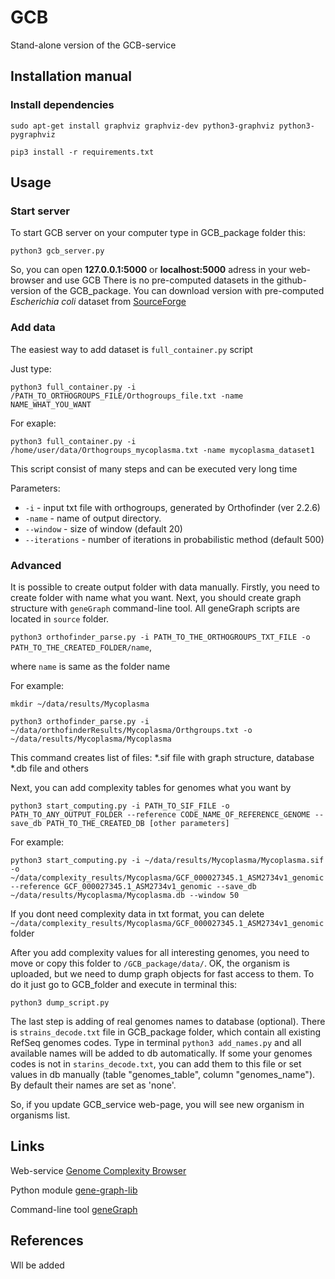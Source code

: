 # GCB
Stand-alone version of the GCB-service

## Installation manual

### Install dependencies

`sudo apt-get install graphviz graphviz-dev python3-graphviz python3-pygraphviz`

`pip3 install -r requirements.txt`

## Usage

### Start server

To start GCB server on your computer type in GCB_package folder this:

`python3 gcb_server.py`

So, you can open **127.0.0.1:5000** or **localhost:5000** adress in your web-browser and use GCB
There is no pre-computed datasets in the github-version of the GCB_package. You can download version with pre-computed *Escherichia coli* dataset from [SourceForge](https://sourceforge.net/projects/gcb-package/)

### Add data

The easiest way to add dataset is `full_container.py` script

Just type:

`python3 full_container.py -i /PATH_TO_ORTHOGROUPS_FILE/Orthogroups_file.txt -name NAME_WHAT_YOU_WANT`

For exaple:

`python3 full_container.py -i /home/user/data/Orthogroups_mycoplasma.txt -name mycoplasma_dataset1`

This script consist of many steps and can be executed very long time

Parameters:
* `-i` - input txt file with orthogroups, generated by Orthofinder (ver 2.2.6)
* `-name` - name of output directory.
* `--window` - size of window (default 20)
* `--iterations` - number of iterations in probabilistic method (default 500)

### Advanced

It is possible to create output folder with data manually. Firstly, you need to create folder with name what you want.
Next, you should create graph structure with `geneGraph` command-line tool. All geneGraph scripts are located in `source` folder.

`python3 orthofinder_parse.py -i PATH_TO_THE_ORTHOGROUPS_TXT_FILE -o PATH_TO_THE_CREATED_FOLDER/name`,

where `name` is same as the folder name

For example:

`mkdir ~/data/results/Mycoplasma`

`python3 orthofinder_parse.py -i ~/data/orthofinderResults/Mycoplasma/Orthgroups.txt -o ~/data/results/Mycoplasma/Mycoplasma`

This command creates list of files: *.sif file with graph structure, database *.db file and others

Next, you can add complexity tables for genomes what you want by

`python3 start_computing.py -i PATH_TO_SIF_FILE -o PATH_TO_ANY_OUTPUT_FOLDER --reference CODE_NAME_OF_REFERENCE_GENOME --save_db PATH_TO_THE_CREATED_DB [other parameters]`

For example:

`python3 start_computing.py -i ~/data/results/Mycoplasma/Mycoplasma.sif -o ~/data/complexity_results/Mycoplasma/GCF_000027345.1_ASM2734v1_genomic --reference GCF_000027345.1_ASM2734v1_genomic --save_db ~/data/results/Mycoplasma/Mycoplasma.db --window 50`

If you dont need complexity data in txt format, you can delete `~/data/complexity_results/Mycoplasma/GCF_000027345.1_ASM2734v1_genomic` folder

After you add complexity values for all interesting genomes, you need to move or copy this folder to `/GCB_package/data/`. OK, the organism is uploaded, but we need to dump graph objects for fast access to them.
To do it just go to GCB_folder and execute in terminal this:

`python3 dump_script.py`

The last step is adding of real genomes names to database (optional). There is `strains_decode.txt` file in GCB_package folder, which contain all existing RefSeq genomes codes.
Type in terminal `python3 add_names.py` and all available names will be added to db automatically.
If some your genomes codes is not in `starins_decode.txt`, you can add them to this file or set values in db manually (table "genomes_table", column "genomes_name"). By default their names are set as 'none'.

So, if you update GCB_service web-page, you will see new organism in organisms list.


## Links

Web-service [Genome Complexity Browser](http://gcb.rcpcm.org)

Python module [gene-graph-lib](https://github.com/DNKonanov/gene_graph_lib)

Command-line tool [geneGraph](https://github.com/DNKonanov/geneGraph)


## References

Wll be added

